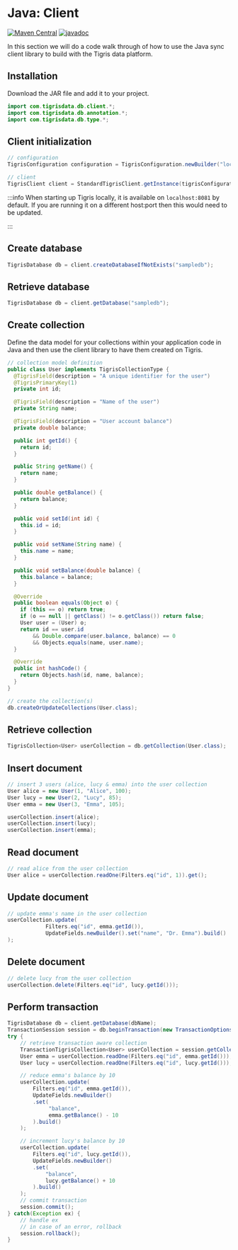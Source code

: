 # Java: Client

[![Maven Central](https://img.shields.io/maven-central/v/com.tigrisdata/tigris-client-java)](https://mvnrepository.com/artifact/com.tigrisdata/tigris-client)
[![javadoc](https://javadoc.io/badge2/com.tigrisdata/tigris-client/javadoc.svg)](https://javadoc.io/doc/com.tigrisdata/tigris-client)

In this section we will do a code walk through of how to use the Java sync
client library to build with the Tigris data platform.

## Installation

Download the JAR file and add it to your project.

```java
import com.tigrisdata.db.client.*;
import com.tigrisdata.db.annotation.*;
import com.tigrisdata.db.type.*;
```

## Client initialization

```java
// configuration
TigrisConfiguration configuration = TigrisConfiguration.newBuilder("localhost:8081").build();

// client
TigrisClient client = StandardTigrisClient.getInstance(tigrisConfiguration);
```

:::info
When starting up Tigris locally, it is available on `localhost:8081` by
default. If you are running it on a different host:port then this would need
to be updated.

:::

## Create database

```java
TigrisDatabase db = client.createDatabaseIfNotExists("sampledb");
```

## Retrieve database

```java
TigrisDatabase db = client.getDatabase("sampledb");
```

## Create collection

Define the data model for your collections within your application code in
Java and then use the client library to have them created on Tigris.

```java
// collection model definition
public class User implements TigrisCollectionType {
  @TigrisField(description = "A unique identifier for the user")
  @TigrisPrimaryKey(1)
  private int id;

  @TigrisField(description = "Name of the user")
  private String name;

  @TigrisField(description = "User account balance")
  private double balance;

  public int getId() {
    return id;
  }

  public String getName() {
    return name;
  }

  public double getBalance() {
    return balance;
  }

  public void setId(int id) {
    this.id = id;
  }

  public void setName(String name) {
    this.name = name;
  }

  public void setBalance(double balance) {
    this.balance = balance;
  }

  @Override
  public boolean equals(Object o) {
    if (this == o) return true;
    if (o == null || getClass() != o.getClass()) return false;
    User user = (User) o;
    return id == user.id
        && Double.compare(user.balance, balance) == 0
        && Objects.equals(name, user.name);
  }

  @Override
  public int hashCode() {
    return Objects.hash(id, name, balance);
  }
}

// create the collection(s)
db.createOrUpdateCollections(User.class);
```

## Retrieve collection

```java
TigrisCollection<User> userCollection = db.getCollection(User.class);
```

## Insert document

```java
// insert 3 users (alice, lucy & emma) into the user collection
User alice = new User(1, "Alice", 100);
User lucy = new User(2, "Lucy", 85);
User emma = new User(3, "Emma", 105);

userCollection.insert(alice);
userCollection.insert(lucy);
userCollection.insert(emma);
```

## Read document

```java
// read alice from the user collection
User alice = userCollection.readOne(Filters.eq("id", 1)).get();
```

## Update document

```java
// update emma's name in the user collection
userCollection.update(
            Filters.eq("id", emma.getId()),
            UpdateFields.newBuilder().set("name", "Dr. Emma").build()
);
```

## Delete document

```java
// delete lucy from the user collection
userCollection.delete(Filters.eq("id", lucy.getId()));
```

## Perform transaction

```java
TigrisDatabase db = client.getDatabase(dbName);
TransactionSession session = db.beginTransaction(new TransactionOptions());
try {
    // retrieve transaction aware collection
    TransactionTigrisCollection<User> userCollection = session.getCollection(User.class);
    User emma = userCollection.readOne(Filters.eq("id", emma.getId()));
    User lucy = userCollection.readOne(Filters.eq("id", lucy.getId()));

    // reduce emma's balance by 10
    userCollection.update(
        Filters.eq("id", emma.getId()),
        UpdateFields.newBuilder()
        .set(
             "balance",
             emma.getBalance() - 10
        ).build()
    );

    // increment lucy's balance by 10
    userCollection.update(
        Filters.eq("id", lucy.getId()),
        UpdateFields.newBuilder()
        .set(
            "balance",
            lucy.getBalance() + 10
        ).build()
    );
    // commit transaction
    session.commit();
} catch(Exception ex) {
    // handle ex
    // in case of an error, rollback
    session.rollback();
}
```
